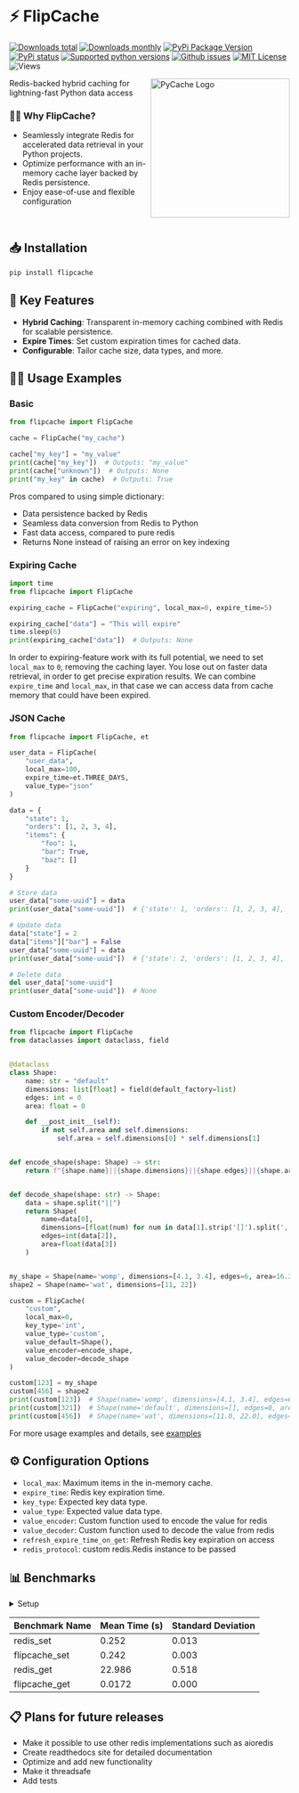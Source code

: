 # ⚡️ FlipCache

[![Downloads total](https://pepy.tech/badge/flipcache)](https://pepy.tech/project/flipcache)
[![Downloads monthly](https://img.shields.io/pypi/dm/flipcache.svg)](https://pypi.python.org/pypi/flipcache)
[![PyPi Package Version](https://img.shields.io/pypi/v/flipcache.svg)](https://pypi.python.org/pypi/flipcache)
[![PyPi status](https://img.shields.io/pypi/status/flipcache.svg)](https://pypi.python.org/pypi/flipcache)
[![Supported python versions](https://img.shields.io/pypi/pyversions/flipcache.svg)](https://pypi.python.org/pypi/flipcache)
[![Github issues](https://img.shields.io/github/issues/goodeejay/flipcache.svg)](https://github.com/goodeejay/flipcache/issues)
[![MIT License](https://img.shields.io/pypi/l/flipcache.svg)](https://opensource.org/licenses/MIT)
![Views](https://komarev.com/ghpvc/?username=flipcache&label=views)

<img align="right" src="assets/logo.jpg" alt="PyCache Logo" height="250px" width="auto">

Redis-backed hybrid caching for lightning-fast Python data access

### 🤷‍♂️ Why FlipCache?

- Seamlessly integrate Redis for accelerated data retrieval in your Python projects.
- Optimize performance with an in-memory cache layer backed by Redis persistence.
- Enjoy ease-of-use and flexible configuration

<br/>

## 📥 Installation
```bash
pip install flipcache
```

## 🚀 Key Features
- **Hybrid Caching**: Transparent in-memory caching combined with Redis for scalable persistence.
- **Expire Times**: Set custom expiration times for cached data.
- **Configurable**: Tailor cache size, data types, and more.

## 👨‍💻 Usage Examples
### Basic

```python
from flipcache import FlipCache

cache = FlipCache("my_cache")

cache["my_key"] = "my_value"
print(cache["my_key"])  # Outputs: "my_value"
print(cache["unknown"])  # Outputs: None
print("my_key" in cache)  # Outputs: True

```
Pros compared to using simple dictionary: 
- Data persistence backed by Redis
- Seamless data conversion from Redis to Python
- Fast data access, compared to pure redis
- Returns None instead of raising an error on key indexing

### Expiring Cache

```python
import time
from flipcache import FlipCache

expiring_cache = FlipCache("expiring", local_max=0, expire_time=5)

expiring_cache["data"] = "This will expire"
time.sleep(6)
print(expiring_cache["data"])  # Outputs: None
```
In order to expiring-feature work with its full potential, we need to set `local_max` to `0`, removing the caching layer. 
You lose out on faster data retrieval, in order to get precise expiration results.
We can combine `expire_time` and `local_max`, in that case we can access data from cache memory that could have been expired.

### JSON Cache

```python
from flipcache import FlipCache, et

user_data = FlipCache(
    "user_data",
    local_max=100,
    expire_time=et.THREE_DAYS,
    value_type="json"
)

data = {
    "state": 1,
    "orders": [1, 2, 3, 4],
    "items": {
        "foo": 1,
        "bar": True,
        "baz": []
    }
}

# Store data
user_data["some-uuid"] = data
print(user_data["some-uuid"])  # {'state': 1, 'orders': [1, 2, 3, 4], 'items': {'foo': 1, 'bar': True, 'baz': []}}

# Update data
data["state"] = 2
data["items"]["bar"] = False
user_data["some-uuid"] = data
print(user_data["some-uuid"])  # {'state': 2, 'orders': [1, 2, 3, 4], 'items': {'foo': 1, 'bar': False, 'baz': []}}

# Delete data
del user_data["some-uuid"]
print(user_data["some-uuid"])  # None
```

### Custom Encoder/Decoder

```python
from flipcache import FlipCache
from dataclasses import dataclass, field


@dataclass
class Shape:
    name: str = "default"
    dimensions: list[float] = field(default_factory=list)
    edges: int = 0
    area: float = 0

    def __post_init__(self):
        if not self.area and self.dimensions:
            self.area = self.dimensions[0] * self.dimensions[1]


def encode_shape(shape: Shape) -> str:
    return f"{shape.name}||{shape.dimensions}||{shape.edges}||{shape.area}"


def decode_shape(shape: str) -> Shape:
    data = shape.split("||")
    return Shape(
        name=data[0],
        dimensions=[float(num) for num in data[1].strip('[]').split(',') if num],
        edges=int(data[2]),
        area=float(data[3])
    )


my_shape = Shape(name='womp', dimensions=[4.1, 3.4], edges=6, area=16.38)
shape2 = Shape(name='wat', dimensions=[11, 22])

custom = FlipCache(
    "custom",
    local_max=0,
    key_type='int',
    value_type='custom',
    value_default=Shape(),
    value_encoder=encode_shape,
    value_decoder=decode_shape
)

custom[123] = my_shape
custom[456] = shape2
print(custom[123])  # Shape(name='womp', dimensions=[4.1, 3.4], edges=6, area=16.38)
print(custom[321])  # Shape(name='default', dimensions=[], edges=0, area=0.0)
print(custom[456])  # Shape(name='wat', dimensions=[11.0, 22.0], edges=0, area=242.0)
```

For more usage examples and details, see [examples](./examples)

## ⚙️ Configuration Options
- `local_max`: Maximum items in the in-memory cache.
- `expire_time`: Redis key expiration time.
- `key_type`: Expected key data type.
- `value_type`: Expected value data type.
- `value_encoder`: Custom function used to encode the value for redis
- `value_decoder`: Custom function used to decode the value from redis
- `refresh_expire_time_on_get`: Refresh Redis key expiration on access
- `redis_protocol`: custom redis.Redis instance to be passed

## 📊 Benchmarks

<details>
    <summary>Setup</summary>

```python
from flipcache import FlipCache
from redis import Redis

KEYS = 1_000
rdp = Redis(decode_responses=True)
cache = FlipCache(name="my_cache", redis_protocol=rdp, local_max=KEYS)


def redis_set():
    for i in range(KEYS):
        rdp.set(f"my_cache:{i}", i * 2)


def pycache_set():
    for i in range(KEYS):
        cache[i] = i * 2


def redis_get():
    for _ in range(100):
        for i in range(KEYS):
            v = rdp.get(f"my_cache:{i}")


def pycache_get():
    for _ in range(100):
        for i in range(KEYS):
            v = cache[i]
```
</details>

| Benchmark Name | Mean Time (s) | Standard Deviation |
|----------------|---------------|--------------------|
| redis_set      | 0.252         | 0.013              |
| flipcache_set  | 0.242         | 0.003              |
| redis_get      | 22.986        | 0.518              |
| flipcache_get  | 0.0172        | 0.000              |



## 📋 Plans for future releases
- Make it possible to use other redis implementations such as aioredis
- Create readthedocs site for detailed documentation
- Optimize and add new functionality
- Make it threadsafe
- Add tests

